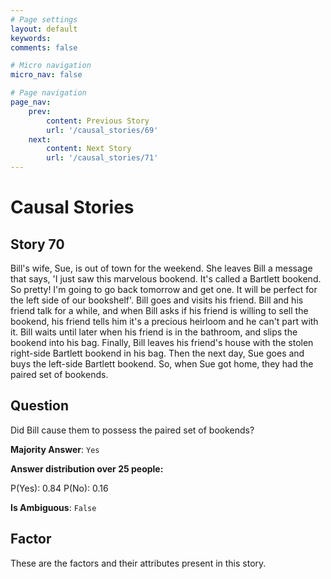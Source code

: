 ```yaml
---
# Page settings
layout: default
keywords:
comments: false

# Micro navigation
micro_nav: false

# Page navigation
page_nav:
    prev:
        content: Previous Story
        url: '/causal_stories/69'
    next:
        content: Next Story
        url: '/causal_stories/71'
---
```

# Causal Stories

## Story 70

<div class='text-hightlight'>
Bill's wife, Sue, is out of town for the weekend. She leaves Bill a message that says, 'I just saw this marvelous bookend. It's called a Bartlett bookend. So pretty! I'm going to go back tomorrow and get one. It will be perfect for the left side of our bookshelf'. Bill goes and visits his friend. Bill and his friend talk for a while, and when Bill asks if his friend is willing to sell the bookend, his friend tells him it's a precious heirloom and he can't part with it. Bill waits until later when his friend is in the bathroom, and slips the bookend into his bag. Finally, Bill leaves his friend's house with the stolen right-side Bartlett bookend in his bag. Then the next day, Sue goes and buys the left-side Bartlett bookend. So, when Sue got home, they had the paired set of bookends.
</div>

## Question

<p>
<div class='text-hightlight'>Did Bill cause them to possess the paired set of bookends?</div>
</p>

**Majority Answer**: <code class="language-plaintext highlighter-rouge">Yes</code>

**Answer distribution over 25 people:**

<div class="container">
<div class="row">
<div class="col-md-7">
    <div class="slider-container">
        <div class="slider">
            <div class="slider-value" id="sliderValue"></div>
        </div>
        <div class="slider-labels">
            <span id="yesLabel">P(Yes): 0.84</span>
            <span id="noLabel">P(No): 0.16</span>
        </div>
    </div>
</div>
</div>
</div>

**Is Ambiguous**:  <code class="language-plaintext highlighter-rouge">False</code> <!-- False -->

## Factor

These are the factors and their attributes present in this story.

